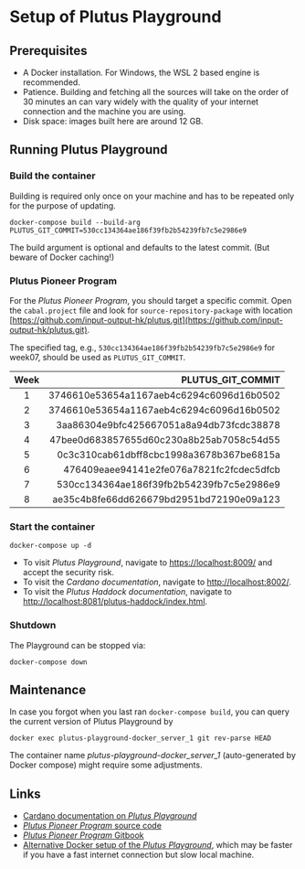 # Setup of Plutus Playground

## Prerequisites
* A Docker installation. For Windows, the WSL 2 based engine is recommended.
* Patience. Building and fetching all the sources will take on the order of 30 minutes an can vary widely with the quality of your internet connection and the machine you are using.
* Disk space: images built here are around 12 GB. 

## Running Plutus Playground
### Build the container
Building is required only once on your machine and has to be repeated only for the purpose of updating.
```
docker-compose build --build-arg PLUTUS_GIT_COMMIT=530cc134364ae186f39fb2b54239fb7c5e2986e9
```
The build argument is optional and defaults to the latest commit. (But beware of Docker caching!)

### Plutus Pioneer Program
For the *Plutus Pioneer Program*, you should target a specific commit. Open the `cabal.project` file and look for `source-repository-package` with location [https://github.com/input-output-hk/plutus.git](https://github.com/input-output-hk/plutus.git).

The specified tag, e.g., `530cc134364ae186f39fb2b54239fb7c5e2986e9` for week07, should be used as `PLUTUS_GIT_COMMIT`. 

| Week | PLUTUS_GIT_COMMIT                        |
|:----:|-----------------------------------------:|
| 1    | 3746610e53654a1167aeb4c6294c6096d16b0502 |
| 2    | 3746610e53654a1167aeb4c6294c6096d16b0502 |
| 3    | 3aa86304e9bfc425667051a8a94db73fcdc38878 |
| 4    | 47bee0d683857655d60c230a8b25ab7058c54d55 |
| 5    | 0c3c310cab61dbff8cbc1998a3678b367be6815a |
| 6    | 476409eaee94141e2fe076a7821fc2fcdec5dfcb |
| 7    | 530cc134364ae186f39fb2b54239fb7c5e2986e9 |
| 8    | ae35c4b8fe66dd626679bd2951bd72190e09a123 |


### Start the container
```
docker-compose up -d
```
* To visit *Plutus Playground*, navigate to [https://localhost:8009/](https://localhost:8009/) and accept the security risk.
* To visit the *Cardano documentation*, navigate to [http://localhost:8002/](http://localhost:8002/).
* To visit the *Plutus Haddock documentation*, navigate to [http://localhost:8081/plutus-haddock/index.html](http://localhost:8081/plutus-haddock/index.html).

### Shutdown
The Playground can be stopped via:
```
docker-compose down
```


## Maintenance 
In case you forgot when you last ran `docker-compose build`, you can query the current version of Plutus Playground by
```
docker exec plutus-playground-docker_server_1 git rev-parse HEAD
```
The container name *plutus-playground-docker_server_1* (auto-generated by Docker compose) might require some adjustments.

## Links
* [Cardano documentation on *Plutus Playground*](https://docs.cardano.org/projects/plutus/en/latest/plutus/tutorials/plutus-playground.html])
* [*Plutus Pioneer Program* source code](https://github.com/input-output-hk/plutus-pioneer-program)
* [*Plutus Pioneer Program* Gitbook](https://docs.plutus-community.com)
* [Alternative Docker setup of the *Plutus Playground*](https://github.com/maccam912/ppp), which may be faster if you have a fast internet connection but slow local machine.

